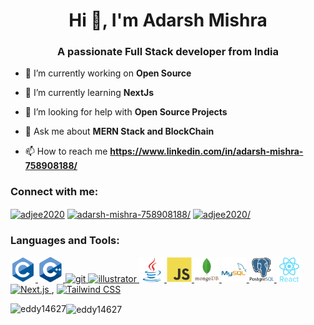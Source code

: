 <h1 align="center">Hi 👋, I'm Adarsh Mishra</h1>
<h3 align="center">A passionate Full Stack developer from India</h3>

- 🔭 I’m currently working on **Open Source**

- 🌱 I’m currently learning **NextJs**

- 🤝 I’m looking for help with **Open Source Projects**

- 💬 Ask me about **MERN Stack and BlockChain**

- 📫 How to reach me **https://www.linkedin.com/in/adarsh-mishra-758908188/**

<h3 align="left">Connect with me:</h3>
<p align="left">
<a href="https://twitter.com/adjee2020" target="blank"><img align="center" src="https://raw.githubusercontent.com/rahuldkjain/github-profile-readme-generator/master/src/images/icons/Social/twitter.svg" alt="adjee2020" height="30" width="40" /></a>
<a href="https://linkedin.com/in/adarsh-mishra-758908188/" target="blank"><img align="center" src="https://raw.githubusercontent.com/rahuldkjain/github-profile-readme-generator/master/src/images/icons/Social/linked-in-alt.svg" alt="adarsh-mishra-758908188/" height="30" width="40" /></a>
<a href="https://www.leetcode.com/adjee2020/" target="blank"><img align="center" src="https://raw.githubusercontent.com/rahuldkjain/github-profile-readme-generator/master/src/images/icons/Social/leet-code.svg" alt="adjee2020/" height="30" width="40" /></a>
</p>

<h3 align="left">Languages and Tools:</h3>
<p align="left"> <a href="https://www.cprogramming.com/" target="_blank" rel="noreferrer"> <img src="https://raw.githubusercontent.com/devicons/devicon/master/icons/c/c-original.svg" alt="c" width="40" height="40"/> </a> <a href="https://www.w3schools.com/cpp/" target="_blank" rel="noreferrer"> <img src="https://raw.githubusercontent.com/devicons/devicon/master/icons/cplusplus/cplusplus-original.svg" alt="cplusplus" width="40" height="40"/> </a> <a href="https://git-scm.com/" target="_blank" rel="noreferrer"> <img src="https://www.vectorlogo.zone/logos/git-scm/git-scm-icon.svg" alt="git" width="40" height="40"/> </a> <a href="https://www.adobe.com/in/products/illustrator.html" target="_blank" rel="noreferrer"> <img src="https://www.vectorlogo.zone/logos/adobe_illustrator/adobe_illustrator-icon.svg" alt="illustrator" width="40" height="40"/> </a> <a href="https://www.java.com" target="_blank" rel="noreferrer"> <img src="https://raw.githubusercontent.com/devicons/devicon/master/icons/java/java-original.svg" alt="java" width="40" height="40"/> </a> <a href="https://developer.mozilla.org/en-US/docs/Web/JavaScript" target="_blank" rel="noreferrer"> <img src="https://raw.githubusercontent.com/devicons/devicon/master/icons/javascript/javascript-original.svg" alt="javascript" width="40" height="40"/> </a> <a href="https://www.mongodb.com/" target="_blank" rel="noreferrer"> <img src="https://raw.githubusercontent.com/devicons/devicon/master/icons/mongodb/mongodb-original-wordmark.svg" alt="mongodb" width="40" height="40"/> </a> <a href="https://www.mysql.com/" target="_blank" rel="noreferrer"> <img src="https://raw.githubusercontent.com/devicons/devicon/master/icons/mysql/mysql-original-wordmark.svg" alt="mysql" width="40" height="40"/> </a> <a href="https://www.postgresql.org" target="_blank" rel="noreferrer"> <img src="https://raw.githubusercontent.com/devicons/devicon/master/icons/postgresql/postgresql-original-wordmark.svg" alt="postgresql" width="40" height="40"/> </a> <a href="https://reactjs.org/" target="_blank" rel="noreferrer"> <img src="https://raw.githubusercontent.com/devicons/devicon/master/icons/react/react-original-wordmark.svg" alt="react" width="40" height="40"/> </a> <a href="https://nextjs.org/" target="_blank">
                <img src="https://upload.wikimedia.org/wikipedia/commons/8/8e/Nextjs-logo.svg" alt="Next.js" height="30" width="30">
            </a>, 
            <a href="https://tailwindcss.com/" target="_blank">
                <img src="https://seeklogo.com/images/T/tailwind-css-logo-5AD4175897-seeklogo.com.png" alt="Tailwind CSS" height="30" width="30">
            </a>

</p>

<p><img align="left" src="https://github-readme-stats.vercel.app/api/top-langs?username=eddy14627&show_icons=true&locale=en&layout=compact" alt="eddy14627" /></p>

<p><img align="center" src="https://github-readme-streak-stats.herokuapp.com/?user=eddy14627&" alt="eddy14627" /></p>
